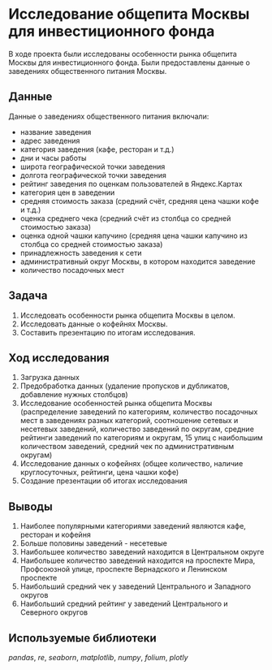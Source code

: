 # Исследование общепита Москвы для инвестиционного фонда

В ходе проекта были исследованы особенности рынка общепита Москвы для инвестиционного фонда. Были предоставлены данные о заведениях общественного питания Москвы.

## Данные

Данные о заведениях общественного питания включали:
- название заведения
- адрес заведения
- категория заведения (кафе, ресторан и т.д.)
- дни и часы работы
- широта географической точки заведения
- долгота географической точки заведения
- рейтинг заведения по оценкам пользователей в Яндекс.Картах
- категория цен в заведении
- средняя стоимость заказа (средний счёт, средняя цена чашки кофе и т.д.)
- оценка среднего чека (средний счёт из столбца со средней стоимостью заказа)
- оценка одной чашки капучино (средняя цена чашки капучино из столбца со средней стоимостью заказа)
- принадлежность заведения к сети
- административный округ Москвы, в котором находится заведение
- количество посадочных мест

## Задача

1. Исследовать особенности рынка общепита Москвы в целом.
2. Исследовать данные о кофейнях Москвы.
3. Составить презентацию по итогам исследования.

## Ход исследования

1. Загрузка данных
2. Предобработка данных (удаление пропусков и дубликатов, добавление нужных столбцов)
3. Исследование особенностей рынка общепита Москвы (распределение заведений по категориям, количество посадочных мест в заведениях разных категорий, соотношение сетевых и несетевых заведений, количество заведений по округам, средние рейтинги заведений по категориям и округам, 15 улиц с наибольшим количеством заведений, средний чек по административным округам)
4. Исследование данных о кофейнях (общее количество, наличие круглосуточных, рейтинги, цена чашки кофе)
5. Создание презентации об итогах исследования

## Выводы

1. Наиболее популярными категориями заведений являются кафе, ресторан и кофейня
2. Больше половины заведений - несетевые
3. Наибольшее количество заведений находится в Центральном округе
4. Наибольшее количество заведений находится на проспекте Мира, Профсоюзной улице, проспекте Вернадского и Ленинском проспекте
5. Наибольший средний чек у заведений Центрального и Западного округов
6. Наибольший средний рейтинг у заведений Центрального и Северного округов

## Используемые библиотеки
*pandas*, *re*, *seaborn*, *matplotlib*, *numpy*, *folium*, *plotly*
